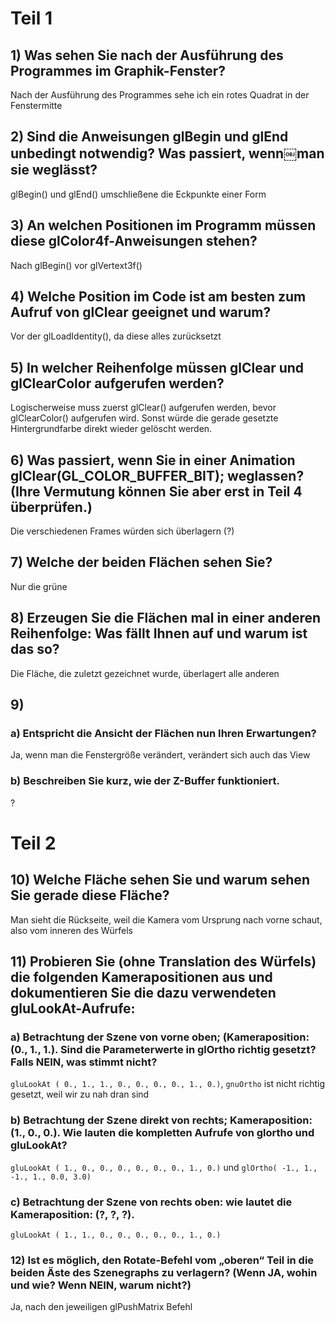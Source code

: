 # Teil 1

## 1) Was sehen Sie nach der Ausführung des Programmes im Graphik-Fenster?
Nach der Ausführung des Programmes sehe ich ein rotes Quadrat in der Fenstermitte

## 2) Sind die Anweisungen glBegin und glEnd unbedingt notwendig? Was passiert, wenn￼man sie weglässt?
glBegin() und glEnd() umschließene die Eckpunkte einer Form

## 3) An welchen Positionen im Programm müssen diese glColor4f-Anweisungen stehen?
Nach glBegin() vor glVertext3f()

## 4) Welche Position im Code ist am besten zum Aufruf von glClear geeignet und warum?
Vor der glLoadIdentity(), da diese alles zurücksetzt

## 5) In welcher Reihenfolge müssen glClear und glClearColor aufgerufen werden?
Logischerweise muss zuerst glClear() aufgerufen werden, bevor glClearColor() aufgerufen wird. Sonst würde die gerade gesetzte Hintergrundfarbe direkt wieder gelöscht werden.

## 6) Was passiert, wenn Sie in einer Animation glClear(GL\_COLOR\_BUFFER\_BIT); weglassen? (Ihre Vermutung können Sie aber erst in Teil 4 überprüfen.)
Die verschiedenen Frames würden sich überlagern (?)

## 7) Welche der beiden Flächen sehen Sie?
Nur die grüne

## 8) Erzeugen Sie die Flächen mal in einer anderen Reihenfolge: Was fällt Ihnen auf und warum ist das so?
Die Fläche, die zuletzt gezeichnet wurde, überlagert alle anderen

## 9)
### a) Entspricht die Ansicht der Flächen nun Ihren Erwartungen?
Ja, wenn man die Fenstergröße verändert, verändert sich auch das View
### b) Beschreiben Sie kurz, wie der Z-Buffer funktioniert.
?

# Teil 2
## 10) Welche Fläche sehen Sie und warum sehen Sie gerade diese Fläche?
Man sieht die Rückseite, weil die Kamera vom Ursprung nach vorne schaut, also vom inneren des Würfels

## 11) Probieren Sie (ohne Translation des Würfels) die folgenden Kamerapositionen aus und dokumentieren Sie die dazu verwendeten gluLookAt-Aufrufe:
### a) Betrachtung der Szene von vorne oben; (Kameraposition: (0., 1., 1.). Sind die Parameterwerte in glOrtho richtig gesetzt? Falls NEIN, was stimmt nicht?
`gluLookAt ( 0., 1., 1., 0., 0., 0., 0., 1., 0.)`, `gnuOrtho` ist nicht richtig gesetzt, weil wir zu nah dran sind
### b) Betrachtung der Szene direkt von rechts; Kameraposition: (1., 0., 0.). Wie lauten die kompletten Aufrufe von glortho und gluLookAt?
`gluLookAt ( 1., 0., 0., 0., 0., 0., 0., 1., 0.)` und `glOrtho( -1., 1., -1., 1., 0.0, 3.0)`
### c) Betrachtung der Szene von rechts oben: wie lautet die Kameraposition: (?, ?, ?).
`gluLookAt ( 1., 1., 0., 0., 0., 0., 0., 1., 0.)`

### 12) Ist es möglich, den Rotate-Befehl vom „oberen“ Teil in die beiden Äste des Szenegraphs zu verlagern? (Wenn JA, wohin und wie? Wenn NEIN, warum nicht?)
Ja, nach den jeweiligen glPushMatrix Befehl

